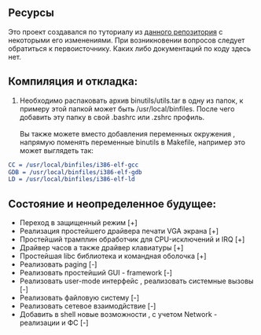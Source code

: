 Ресурсы
-
Это проект создавался по туториалу из [данного репозитория](https://github.com/cfenollosa/os-tutorial.git) c некоторыми его  изменениями. При возникновении вопросов следует обратиться к первоисточнику. Каких либо документаций по коду здесь нет.

Компиляция и откладка:
-
1. Необходимо распаковать архив binutils/utils.tar в одну из папок, к примеру этой папкой может быть /usr/local/binfiles. После чего добавить эту папку в свой .bashrc или .zshrc профиль.<br><br>
Вы также можете вместо добавления переменных окружения , напрямую поменять переменные binutils в Makefile, например это может выглядеть так: <br>
```cmake
CC = /usr/local/binfiles/i386-elf-gcc
GDB = /usr/local/binfiles/i386-elf-gdb 
LD = /usr/local/binfiles/i386-elf-ld
```

Состояние и неопределенное будущее:
-
* Переход в защищенный режим [+]
* Реализация простейшего драйвера печати VGA экрана [+]
* Простейший трамплин обработчик для CPU-исключений и IRQ [+]
* Драйвер часов а также драйвер клавиатуры [+]
* Простейшая libc библиотека и командная оболочка [+]
* Реализовать paging [-]
* Реализовать простейший GUI - framework [-]
* Реализовать user-mode интерфейс , реализовать системные вызовы [-]
* Реализовать файловую систему [-]
* Реализовать сетевое взаимодйствие [-]
* Добавить в shell новые возможности , с учетом Network - реализации и ФС [-]

